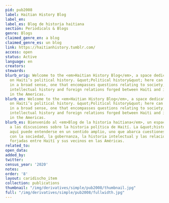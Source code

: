 ```yaml
---
pid: pub2008
label: Haitian History Blog
label_en:
label_es: Blog de historia haitiana
section: Periodicals & Blogs
genre: Blogs
claimed_genre_en: a blog
claimed_genre_es: un blog
link: https://haitianhistory.tumblr.com/
access: open
status: Active
language: en
creators:
stewards:
blurb_orig: Welcome to the <em>Haitian History Blog</em>, a space dedicated to discussions
  on Haiti’s political history. &quot;Political history&quot; here can be understood
  in a broad sense, one that encompasses questions relating to society, governance,
  intellectual history and foreign relations forged between Haiti and its neighbours
  in the Americas.
blurb_en: Welcome to the <em>Haitian History Blog</em>, a space dedicated to discussions
  on Haiti’s political history. &quot;Political history&quot; here can be understood
  in a broad sense, one that encompasses questions relating to society, governance,
  intellectual history and foreign relations forged between Haiti and its neighbours
  in the Americas.
blurb_es: Bienvenido al <em>Blog de la historia haitiana</em>, un espacio dedicado
  a las discusiones sobre la historia política de Haití. La &quot;historia política&quot;
  aquí puede entenderse en un sentido amplio, uno que abarca cuestiones relacionadas
  con la sociedad, la gobernanza, la historia intelectual y las relaciones exteriores
  forjadas entre Haití y sus vecinos en las Américas.
related_to:
open_data:
added_by:
twitter:
census_year: '2020'
notes:
order: '8'
layout: caridischo_item
collection: publications
thumbnail: "/img/derivatives/simple/pub2008/thumbnail.jpg"
full: "/img/derivatives/simple/pub2008/fullwidth.jpg"
---
```

